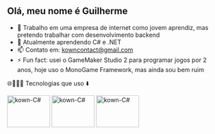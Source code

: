 ## Olá, meu nome é Guilherme

- 🔭 Trabalho em uma empresa de internet como jovem aprendiz, mas pretendo trabalhar com desenvolvimento backend
- 🌱 Atualmente aprendendo C# e .NET
- 📫 Contato em: kowncontact@gmail.com
- ⚡ Fun fact: usei o GameMaker Studio 2 para programar jogos por 2 anos, hoje uso o MonoGame Framework, mas ainda sou bem ruim

<!--![Anurag's GitHub stats](https://github-readme-stats.vercel.app/api?username=1mNotK0wn&theme=onedark&show_icons=true)-->

🌐👨🏻‍💻  Tecnologias que uso ⬇️
<html>
  <div style="display: inline_block">
    <link rel="stylesheet" href="https://cdn.jsdelivr.net/gh/devicons/devicon@v2.15.1/devicon.min.css">
    <img align="center" alt="kown-C#" height="75" width="100" src="https://cdn.jsdelivr.net/gh/devicons/devicon/icons/csharp/csharp-original.svg" />
    <img align="center" alt="kown-C#" height="75" width="100" src="https://cdn.jsdelivr.net/gh/devicons/devicon/icons/visualstudio/visualstudio-plain.svg" />
    <img align="center" alt="kown-C#" height="75" width="100" src="https://cdn.jsdelivr.net/gh/devicons/devicon/icons/vscode/vscode-original.svg" />
  </div>
</html>
